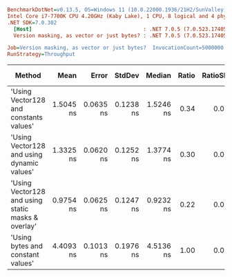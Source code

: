 ``` ini

BenchmarkDotNet=v0.13.5, OS=Windows 11 (10.0.22000.1936/21H2/SunValley)
Intel Core i7-7700K CPU 4.20GHz (Kaby Lake), 1 CPU, 8 logical and 4 physical cores
.NET SDK=7.0.302
  [Host]                                    : .NET 7.0.5 (7.0.523.17405), X64 RyuJIT AVX2 [AttachedDebugger]
  Version masking, as vector or just bytes? : .NET 7.0.5 (7.0.523.17405), X64 RyuJIT AVX2

Job=Version masking, as vector or just bytes?  InvocationCount=5000000  IterationCount=50  
RunStrategy=Throughput  

```
|                                             Method |      Mean |     Error |    StdDev |    Median | Ratio | RatioSD | Allocated | Alloc Ratio |
|--------------------------------------------------- |----------:|----------:|----------:|----------:|------:|--------:|----------:|------------:|
|             &#39;Using Vector128 and constants values&#39; | 1.5045 ns | 0.0635 ns | 0.1238 ns | 1.5246 ns |  0.34 |    0.03 |         - |          NA |
|         &#39;Using Vector128 and using dynamic values&#39; | 1.3325 ns | 0.0620 ns | 0.1252 ns | 1.3774 ns |  0.30 |    0.03 |         - |          NA |
| &#39;Using Vector128 and using static masks &amp; overlay&#39; | 0.9754 ns | 0.0625 ns | 0.1247 ns | 0.9232 ns |  0.22 |    0.03 |         - |          NA |
|                  &#39;Using bytes and constant values&#39; | 4.4093 ns | 0.1013 ns | 0.1976 ns | 4.5136 ns |  1.00 |    0.00 |         - |          NA |
